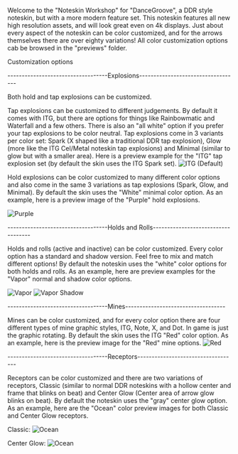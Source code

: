 Welcome to the "Noteskin Workshop" for "DanceGroove", a DDR style noteskin, but with a more modern feature set. This noteskin features all new high resolution assets, and will look great even on 4k displays. Just about every aspect of the noteskin can be color customized, and for the arrows themselves there are over eighty variations! All color customization options cab be browsed in the "previews" folder.

Customization options

-----------------------------------Explosions-----------------------------------

Both hold and tap explosions can be customized. 

Tap explosions can be customized to different judgements. By default it comes with ITG, but there are options for things like Rainbowmatic and Waterfall and a few others. There is also an "all white" option if you prefer your tap explosions to be color neutral. Tap explosions come in 3 variants per color set: Spark (X shaped like a traditional DDR tap explosion), Glow (more like the ITG Cel/Metal noteskin tap explosions) and Minimal (similar to glow but with a smaller area). Here is a preview example for the "ITG" tap explosion set (by default the skin uses the ITG Spark set).
![ITG (Default)](https://github.com/HURG-IIDX/Noteskin-Workshop-DanceGroove/assets/19560941/9b85b07b-9897-416d-8a28-12747c1bfd10)

Hold explosions can be color customized to many different color options and also come in the same 3 variations as tap explosions (Spark, Glow, and Minimal). By default the skin uses the "White" minimal color option. As an example, here is a preview image of the "Purple" hold explosions.

![Purple](https://github.com/HURG-IIDX/Noteskin-Workshop-DanceGroove/assets/19560941/94b25749-5f99-4424-b8fb-798e1aeac9f3)

-----------------------------------Holds and Rolls-----------------------------------

Holds and rolls (active and inactive) can be color customized. Every color option has a standard and shadow version. Feel free to mix and match different options! By default the noteskin uses the "white" color options for both holds and rolls. As an example, here are preview examples for the "Vapor" normal and shadow color options.

![Vapor](https://github.com/HURG-IIDX/Noteskin-Workshop-DanceGroove/assets/19560941/face96e3-2763-4835-8889-011a09d2d400)
![Vapor Shadow](https://github.com/HURG-IIDX/Noteskin-Workshop-DanceGroove/assets/19560941/778df8db-e617-437e-8a9e-aa7b7dd3b862)

-----------------------------------Mines-----------------------------------

Mines can be color customized, and for every color option there are four different types of mine graphic styles, ITG, Note, X, and Dot. In game is just the graphic rotating. By default the skin uses the ITG "Red" color option. As an example, here is the preview image for the "Red" mine options.
![Red](https://github.com/HURG-IIDX/Noteskin-Workshop-DanceGroove/assets/19560941/16ee885a-3404-4e2b-a16a-5cae167afcde)


-----------------------------------Receptors-----------------------------------

Receptors can be color customized and there are two variations of receptors, Classic (similar to normal DDR noteskins with a hollow center and frame that blinks on beat) and Center Glow (Center area of arrow glow blinks on beat). By default the noteskin uses the "gray" center glow option. As an example, here are the "Ocean" color preview images for both Classic and Center Glow receptors.

Classic:
![Ocean](https://github.com/HURG-IIDX/Noteskin-Workshop-DanceGroove/assets/19560941/95b17e29-1338-4ee8-8b3d-bdedd3990f3c)

Center Glow:
![Ocean](https://github.com/HURG-IIDX/Noteskin-Workshop-DanceGroove/assets/19560941/360e634c-3fe7-490b-8353-9a67339a6bd1)
